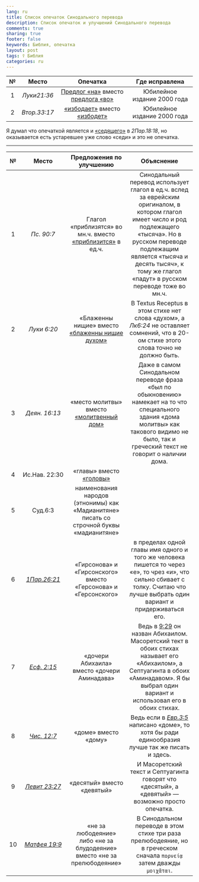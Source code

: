 ```yaml
---
lang: ru
title: Список опечаток Синодального перевода
description: Список опечаток и улучшений Синодального перевода
comments: true
sharing: true
footer: false
keywords: Библия, опечатка
layout: post
tags: ☦ Библия
categories: ru
---
```


| №  |      Место    |            Опечатка                                                      |        Где исправлена           |
|:--:|:-------------:|:------------------------------------------------------------------------:|:-------------------------------:|
| 1  | <cite>Луки21:36</cite>       |  [Предлог «на»][2] вместо [предлога «во»][3]                             | Юбилейное издание 2000 года     |
| 2  | <cite>Втор.33:17</cite>       |  [«избодает»][15] вместо [«избодет»][16]                             | Юбилейное издание 2000 года     |

Я думал что опечаткой является и [«седящего»][8] в <cite>2Пар.18:18</cite>, но оказывается есть устаревшее уже слово «седи» и это не опечатка.

---

| №  |      Место    |            Предложения по улучшению                             |        Объяснение            |
|:--:|:-------------:|:---------------------------------------------------------------:|:----------------------------:|
| 1  | <cite>Пс.&nbsp;90:7</cite>        | Глагол «приблизятся» во мн.ч. вместо [«приблизится»][4] в ед.ч. | Синодальный перевод использует глагол в ед.ч. вслед за еврейским оригиналом, в котором глагол имеет число и род подлежащего «тысяча». Но в русском переводе подлежащим является «тысяча и десять тысяч», к тому же глагол «падут» в русском переводе тоже во мн.ч. |
| 2  | <cite>Луки&nbsp;6:20</cite>        | «Блаженны нищие» вместо [«блаженны нищие духом»][5]| В Textus Receptus в этом стихе нет слова «духом», а <cite>Лк6:24</cite> не оставляет сомнений, что в 20-ом стихе этого слова точно не должно быть.|
| 3  | <cite>Деян.&nbsp;16:13</cite>     | «место молитвы» вместо [«молитвенный дом»][6]| Даже в самом Синодальном переводе фраза «был по обыкновению» намекает на то что специального здания «дома молитвы» как такового видимо не было, так и греческий текст не говорит о наличии дома. |
| 4  | Ис.Нав.&nbsp;22:30  | «главы» вместо [«головы»][7]| |
| 5  | Суд.6:3       | наименования народов (этнонимы) как «Мадианитяне» писать со строчной буквы «мадианитяне»| |
| 6  | [<cite>1Пар.26:21</cite>][10]    | «Гирсонова» и «Гирсонского» вместо «Герсонова» и «Герсонского» | в пределах одной главы имя одного и того же человека пишется то через «е», то чрез «и», что сильно сбивает с толку. Считаю что лучше выбрать один вариант и придерживаться его.  |
| 7  | [<cite>Есф.&nbsp;2:15</cite>][11]      | «дочери Абихаила» вместо «дочери Аминадава» | Ведь в [9:29][12] он назван Абихаилом. Масоретский тект в обоих стихах называет его «Абихаилом», а Септуагинта в обоих «Аминадавом». Я бы выбрал один вариант и использовал его в обоих стихах. |
| 8  | [<cite>Чис.&nbsp;12:7</cite>][12]      | «доме» вместо «дому» | Ведь если в [<cite>Евр.3:5</cite>][14] написано «доме», то хотя бы ради единообразия лучше так же писать и здесь. |
| 9  | [<cite>Левит&nbsp;23:27</cite>][17] | «десятый» вместо «девятый» | И Масоретский текст и Септуагинта говорят что «десятый», а «девятый» — возможно просто опечатка. |
| 10 | [<cite>Матфея&nbsp;19:9</cite>][18] | «не за любодеяние» либо «не за блудодеяние» вместо «не за прелюбодеяние» | В Синодальном переводе в этом стихе три раза прелюбодеяние, но в греческом сначала `πορνείᾳ` затем дважды `μοιχᾶται`. |

[2]: https://bibleonline.ru/bible/rst66/luk-21/
[3]: https://bibleonline.ru/bible/rst-jbl/luk-21/
[4]: https://bibleonline.ru/bible/rst66/psa-90/
[5]: https://bibleonline.ru/bible/rst66/luk-6/
[6]: https://bibleonline.ru/bible/rst66/act-16/
[7]: https://bibleonline.ru/bible/rst66/jos-22/
[8]: https://bible.by/syn/14/18/#18
[9]: https://bibleonline.ru/bible/rst66/2ch-18/
[10]: https://bible.by/syn/13/26/#21
[11]: https://bible.by/syn/17/2/#15
[12]: https://bible.by/syn/17/9/#29
[13]: https://bible.by/syn/4/12/#7
[14]: https://bible.by/syn/65/3/#5
[15]: https://bibleonline.ru/bible/rst-jbl/deu-33/
[16]: https://bible.by/syn/5/33/#17
[17]: https://bible.by/syn/3/23/
[18]: https://bible.by/syn/40/19/#9
